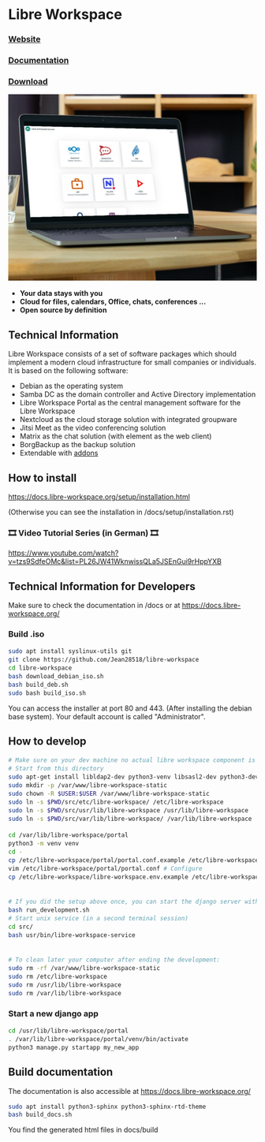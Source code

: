 # Libre Workspace

### [Website](https://www.libre-workspace.org/)
### [Documentation](https://docs.libre-workspace.org/)
### [Download](https://github.com/Jean28518/libre-workspace/releases/latest)

![Libre Workspace](/readme_header.png)

- **Your data stays with you**
- **Cloud for files, calendars, Office, chats, conferences ...**
- **Open source by definition**

## Technical Information

Libre Workspace consists of a set of software packages which should implement a modern cloud infrastructure for small companies or individuals. It is based on the following software:

- Debian as the operating system
- Samba DC as the domain controller and Active Directory implementation
- Libre Workspace Portal as the central management software for the Libre Workspace
- Nextcloud as the cloud storage solution with integrated groupware
- Jitsi Meet as the video conferencing solution
- Matrix as the chat solution (with element as the web client)
- BorgBackup as the backup solution
- Extendable with [addons](https://docs.libre-workspace.org/modules/addons.html)

## How to install

<https://docs.libre-workspace.org/setup/installation.html>

(Otherwise you can see the installation in /docs/setup/installation.rst)

### 🎞️ Video Tutorial Series (in German) 🎞️

<https://www.youtube.com/watch?v=tzs9SdfeOMc&list=PL26JW41WknwissQLa5JSEnGui9rHppYXB>

## Technical Information for Developers

Make sure to check the documentation in /docs or at <https://docs.libre-workspace.org/>

### Build .iso

```bash
sudo apt install syslinux-utils git
git clone https://github.com/Jean28518/libre-workspace
cd libre-workspace
bash download_debian_iso.sh
bash build_deb.sh
sudo bash build_iso.sh
```

You can access the installer at port 80 and 443. (After installing the debian base system).
Your default account is called "Administrator".

## How to develop

```bash
# Make sure on your dev machine no actual libre workspace component is installed.
# Start from this directory
sudo apt-get install libldap2-dev python3-venv libsasl2-dev python3-dev
sudo mkdir -p /var/www/libre-workspace-static
sudo chown -R $USER:$USER /var/www/libre-workspace-static
sudo ln -s $PWD/src/etc/libre-workspace/ /etc/libre-workspace
sudo ln -s $PWD/src/usr/lib/libre-workspace /usr/lib/libre-workspace
sudo ln -s $PWD/src/var/lib/libre-workspace/ /var/lib/libre-workspace

cd /var/lib/libre-workspace/portal
python3 -m venv venv
cd -
cp /etc/libre-workspace/portal/portal.conf.example /etc/libre-workspace/portal/portal.conf
vim /etc/libre-workspace/portal/portal.conf # Configure
cp /etc/libre-workspace/libre-workspace.env.example /etc/libre-workspace/libre-workspace.env


# If you did the setup above once, you can start the django server with this command
bash run_development.sh
# Start unix service (in a second terminal session)
cd src/
bash usr/bin/libre-workspace-service


# To clean later your computer after ending the development:
sudo rm -rf /var/www/libre-workspace-static
sudo rm /etc/libre-workspace
sudo rm /usr/lib/libre-workspace
sudo rm /var/lib/libre-workspace
```

### Start a new django app

```bash
cd /usr/lib/libre-workspace/portal
. /var/lib/libre-workspace/portal/venv/bin/activate
python3 manage.py startapp my_new_app
```

## Build documentation

The documentation is also accessible at <https://docs.libre-workspace.org/>

```bash
sudo apt install python3-sphinx python3-sphinx-rtd-theme
bash build_docs.sh
```

You find the generated html files in docs/build
